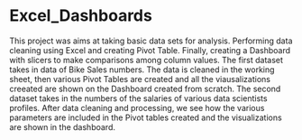 # Excel_Dashboards
This project was aims at taking basic data sets for analysis. Performing data cleaning using Excel and creating Pivot Table. Finally, creating a Dashboard with slicers to make comparisons among column values.
The first dataset takes in data of Bike Sales numbers. The data is cleaned in the working sheet, then various Pivot Tables are created and all the viausalizations creeated are shown on the Dashboard created from scratch.
The second dataset takes in the numbers of the salaries of various data scientists profiles. After data cleaning and processing, we see how the various parameters are included in the Pivot tables created and the visualizations are shown in the dashboard.
